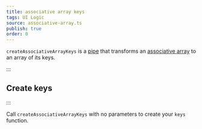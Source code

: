 ```yaml
---
title: associative array keys
tags: UI Logic
source: associative-array.ts
publish: true
order: 0
---
```


`createAssociativeArrayKeys` is a [pipe](/docs/logic/pipes-overview) that transforms an [associative array](/docs/logic/associative-array-overview) to an array of its keys.


:::
## Create keys
:::

Call `createAssociativeArrayKeys` with no parameters to create your `keys` function.
